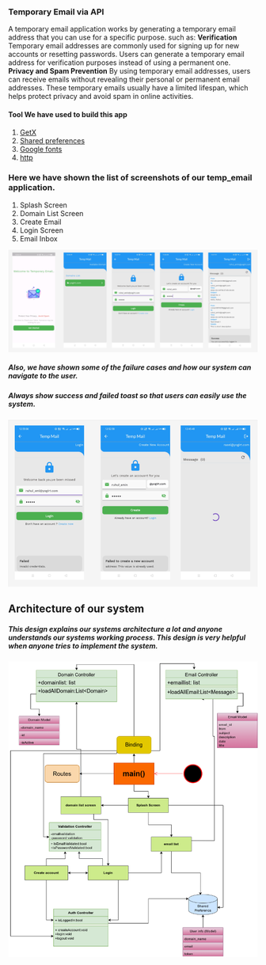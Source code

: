 ### Temporary Email via API

A temporary email application works by generating a temporary email address that you can use for a specific purpose. such as:
<b> Verification</b> 
Temporary email addresses are commonly used for signing up for new accounts or resetting passwords. Users can generate a temporary email address for verification purposes instead of using a permanent one.
<b> Privacy and Spam Prevention</b> 
By using temporary email addresses, users can receive emails without revealing their personal or permanent email addresses. These temporary emails usually have a limited lifespan, which helps protect privacy and avoid spam in online activities. 

#### Tool We have used to build this app
1. [ GetX](https://pub.dev/packages/get)
2. [Shared preferences](https://pub.dev/packages/shared_preferences)
3. [Google fonts](https://pub.dev/packages/google_fonts)
4. [http](https://pub.dev/packages/http)


### Here we have shown the list of screenshots of our temp_email application.
1) Splash Screen
2) Domain List Screen
3) Create Email
4) Login Screen
5) Email Inbox
<img src="https://github.com/md-ruhulamin/temporary__email/blob/main/temp_email_figma.png">

##### Also, we have shown some of the failure cases and how our system can navigate to the user.

##### Always show success and failed toast  so that users can easily use the system.
<img src="https://github.com/md-ruhulamin/temporary__email/blob/main/failed_screen_figma.png">

## Architecture of our system
##### This design  explains our systems architecture a lot and anyone understands our systems working process. This design is very helpful when anyone tries to implement the  system.
<img src="https://github.com/md-ruhulamin/temporary__email/blob/responsivness/temp%20email.drawio%20(1).png">

